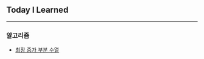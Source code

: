 ## Today I Learned

---

### 알고리즘

- [최장 증가 부분 수열](https://github.com/daseullll/TIL/blob/master/Algorithm/%EC%B5%9C%EC%9E%A5%EC%A6%9D%EA%B0%80%EC%88%98%EC%97%B4.md)
